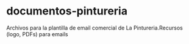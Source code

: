 # documentos-pintureria
Archivos para la plantilla de email comercial de La Pintureria.Recursos (logo, PDFs) para emails

